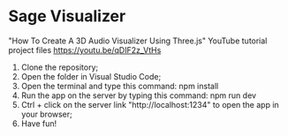 # Sage Visualizer

"How To Create A 3D Audio Visualizer Using Three.js" YouTube tutorial project files https://youtu.be/qDIF2z_VtHs

1. Clone the repository;
2. Open the folder in Visual Studio Code;
3. Open the terminal and type this command: npm install
4. Run the app on the server by typing this command: npm run dev
5. Ctrl + click on the server link "http://localhost:1234" to open the app in your browser;
6. Have fun!


